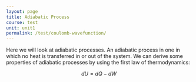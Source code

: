 ```yaml
---
layout: page
title: Adiabatic Process
course: test
unit: unit1
permalink: /test/coulomb-wavefunction/
---
```



Here we will look at adiabatic processes. An adiabatic process in one in which no heat is transferred in or out of the system. We can derive some properties of adiabatic processes by using the first law of thermodynamics:

$$dU = dQ - dW$$
